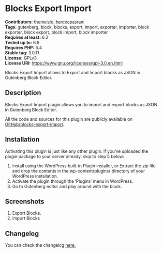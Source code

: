# Blocks Export Import

**Contributors:** [themeisle](https://profiles.wordpress.org/themeisle/), [hardeepasrani](https://profiles.wordpress.org/hardeepasrani/)  
**Tags:** gutenberg, block, blocks, export, import, exporter, importer, block exporter, block export, block import, block importer  
**Requires at least:** 6.2  
**Tested up to:** 6.8  
**Requires PHP:** 5.4  
**Stable tag:** 3.0.11  
**License:** GPLv3  
**License URI:** https://www.gnu.org/licenses/gpl-3.0.en.html

Blocks Export Import allows to Export and Import blocks as JSON in Gutenberg Block Editor.

## Description

Blocks Export Import plugin allows you to import and export blocks as JSON in Gutenberg Block Editor.

All the code and sources for this plugin are publicly available on [GitHub/blocks-export-import](https://github.com/Codeinwp/otter-blocks/tree/master/plugins/blocks-export-import).

## Installation

Activating this plugin is just like any other plugin. If you’ve uploaded the plugin package to your server already, skip to step 5 below:

1. Install using the WordPress built-in Plugin installer, or Extract the zip file and drop the contents in the wp-content/plugins/ directory of your WordPress installation.
2. Activate the plugin through the ‘Plugins’ menu in WordPress.
3. Go to Gutenberg editor and play around with the block.

## Screenshots

1. Export Blocks.
2. Import Blocks

## Changelog

You can check the changelog [here.](https://github.com/Codeinwp/otter-blocks/blob/master/CHANGELOG.md)

